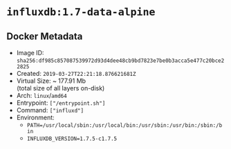 # `influxdb:1.7-data-alpine`

## Docker Metadata

- Image ID: `sha256:df985c857087539972d93d4dee48cb9bd7823e7be0b3acca5e477c20bce22825`
- Created: `2019-03-27T22:21:18.876621681Z`
- Virtual Size: ~ 177.91 Mb  
  (total size of all layers on-disk)
- Arch: `linux`/`amd64`
- Entrypoint: `["/entrypoint.sh"]`
- Command: `["influxd"]`
- Environment:
  - `PATH=/usr/local/sbin:/usr/local/bin:/usr/sbin:/usr/bin:/sbin:/bin`
  - `INFLUXDB_VERSION=1.7.5-c1.7.5`
